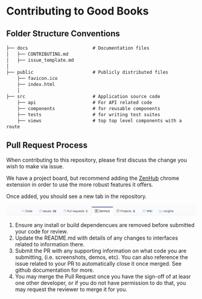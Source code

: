 # Contributing to Good Books

## Folder Structure Conventions

    ├── docs                        # Documentation files
    │   ├── CONTRIBUTING.md
    │   ├── issue_template.md
    │
    ├── public                      # Publicly distributed files
        ├── favicon.ico
        ├── index.html
        │
    ├── src                         # Application source code
        ├── api                     # For API related code
        ├── components              # for reusable components
        ├── tests                   # for writing test suites
        ├── views                   # top top level components with a route

## Pull Request Process

When contributing to this repository, please first discuss the change you wish to make via issue.

We have a project board, but recommend adding the [ZenHub](https://chrome.google.com/webstore/detail/zenhub-for-github/ogcgkffhplmphkaahpmffcafajaocjbd) chrome extension in order to use the more robust features it offers.

Once added, you should see a new tab in the repository.

![Zenhub Tab](zenhub.png)

1.  Ensure any install or build dependencues are removed before submitted your code for review.
2.  Update the README.md with details of any changes to interfaces related to information there.
3.  Submit the PR with any supporting information on what code you are submitting, (i.e. screenshots, demos, etc). You can also reference the issue related to your PR to automatically close it once merged. See github documentation for more.
4.  You may merge the Pull Request once you have the sign-off of at leasr one other developer, or if you do not have permission to do that, you may request the reviewer to merge it for you.

